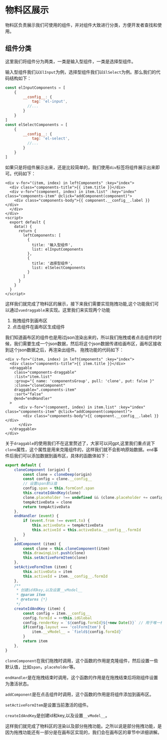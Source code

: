 # 物料区展示

物料区负责展示我们可使用的组件，并对组件大致进行分类，方便开发者查找和使用。

## 组件分类
这里我们将组件分为两类，一类是输入型组件，一类是选择型组件。

输入型组件我们以`ElInput`为例，选择型组件我们以`ElSelect`为例。那么我们的代码结构如下：

```js
const elInputComponents = [
	{
		__config__: {
			tag: 'el-input',
          //...
        }
    }
] 
const elSelectComponents = [
    {
        __config__: {
            tag: 'el-select',
          //...
        }
    }
] 
```
如果只是将组件展示出来，还是比较简单的，我们使用`div`标签将组件展示出来即可。代码如下：
```vue
<div v-for="(item, index) in leftComponents" :key="index">
  <div class="components-title">{{ item.title }}</div>
  <div v-for="(component, index) in item.list" :key="index" class="components-item" @click="addComponent(component)">
    <div class="components-body">{{ component.__config__.label }}</div>
  </div>
</div>
<script>
  export default {
    data() {
      return {
        leftComponents: [
          {
            title: '输入型组件',
            list: elInputComponents
          },
          {
            title: '选择型组件',
            list: elSelectComponents
          }
        ]
      }
    }
  }
</script>
```
这样我们就完成了物料区的展示，接下来我们需要实现拖拽功能,这个功能我们可以通过`vuedraggable`来实现。这里我们来实现两个功能
1. 拖拽组件到画布区
2. 点击组件在画布区生成组件

我们知道画布区的组件也是用过json渲染出来的，所以我们拖拽或者点击组件的时候，我们需要生成一个json数据，然后将这个json数据传递给画布区，画布区接收到这个json数据之后，再渲染出组件。
拖拽功能的代码如下：
```vue
<div v-for="(item, index) in leftComponents" :key="index">
  <div class="components-title">{{ item.title }}</div>
  <draggable
    class="components-draggable"
    :list="item.list"
    :group="{ name: 'componentsGroup', pull: 'clone', put: false }"
    :clone="cloneComponent"
    draggable=".components-item"
    :sort="false"
    @end="endHandler"
  >
      <div v-for="(component, index) in item.list" :key="index" class="components-item" @click="addComponent(component)">
        <div class="components-body">{{ component.__config__.label }}</div>
      </div>
  </draggable>
</div>
```
关于`draggable`的使用我们不在这里赘述了，大家可以问gpt,这里我们重点说下`clone`属性，这个属性是用来克隆组件的，这样我们就不会影响原始数据。`end`事件后我们可以添加数据到画布区，具体的函数体如下：

```js
export default {
	cloneComponent (origin) {
		const clone = cloneDeep(origin)
		const config = clone.__config__
		// 设置span默认值
		config.span = this.formConf.span
		this.createIdAndKey(clone)
		clone.placeholder !== undefined && (clone.placeholder += config.label)
		tempActiveData = clone
		return tempActiveData
	},
	endHandler (event) {
		if (event.from !== event.to) {
			this.activeData = tempActiveData
			this.activeId = this.activeData.__config__.formId
		}
	},
	addComponent (item) {
		const clone = this.cloneComponent(item)
		this.drawingList.push(clone)
		this.setActiveFormItem(clone)
	},
	setActiveFormItem (item) {
		this.activeData = item
		this.activeId = item.__config__.formId
	},
	/**
	 * 创建id和key,以及设置__vModel__
	 * @param item
	 * @returns {*}
	 */
	createIdAndKey (item) {
		const config = item.__config__
		config.formId = ++this.idGlobal
		config.renderKey = `${config.formId}${+new Date()}` // 用于唯一标识每个组件
		if(config.layout === 'colFormItem') {
			item.__vModel__ = `field${config.formId}`
		}
		return item
	},
}
```
`cloneComponent`在我们拖拽时调用，这个函数的作用是克隆组件，然后设置一些默认值，比如`span`，`placeholder`等。

`endHandler`是在拖拽结束时调用，这个函数的作用是在拖拽结束后将刚组件设置为激活状态。

`addComponent`是在点击组件时调用，这个函数的作用是将组件添加到画布区。

`setActiveFormItem`是设置当前激活的组件。

`createIdAndKey`是创建id和key,以及设置`__vModel__`。

这样我们就完成了物料区的渲染以及部分拖拽功能。之所以说是部分拖拽功能，是因为拖拽功能还有一部分是在画布区实现的，我们会在画布区的章节中详细讲解。
